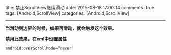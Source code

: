 title: 禁止ScrollView继续滑动
date: 2015-08-18 17:00:14
comments: true
tags: [Android,ScrollView]
categories: [Android,ScrollView]

---
**当滑动到边界的时候，如果再滑动，就会触发这个效果。**

**禁用此效果，在xml中设置属性**

	android:overScrollMode=”never”




